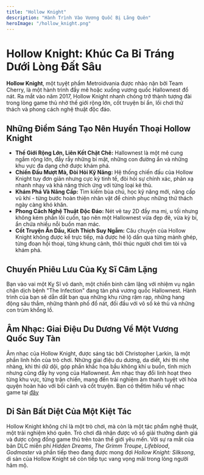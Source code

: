 ```yaml
---
title: "Hollow Knight"
description: "Hành Trình Vào Vương Quốc Bị Lãng Quên"
heroImage: "/hollow_knight.png"
---
```


# Hollow Knight: Khúc Ca Bi Tráng Dưới Lòng Đất Sâu

**Hollow Knight**, một tuyệt phẩm Metroidvania được nhào nặn bởi Team Cherry, là một hành trình đầy mê hoặc xuống vương quốc Hallownest đổ nát. Ra mắt vào năm 2017, Hollow Knight nhanh chóng trở thành tượng đài trong lòng game thủ nhờ thế giới rộng lớn, cốt truyện bí ẩn, lối chơi thử thách và phong cách nghệ thuật độc đáo.

## Những Điểm Sáng Tạo Nên Huyền Thoại Hollow Knight

*   **Thế Giới Rộng Lớn, Liên Kết Chặt Chẽ:** Hallownest là một mê cung ngầm rộng lớn, đầy rẫy những bí mật, những con đường ẩn và những khu vực đa dạng chờ được khám phá.
*   **Chiến Đấu Mượt Mà, Đòi Hỏi Kỹ Năng:** Hệ thống chiến đấu của Hollow Knight tuy đơn giản nhưng cực kỳ tinh tế, đòi hỏi sự chính xác, phản xạ nhanh nhạy và khả năng thích ứng với từng loại kẻ thù.
*   **Khám Phá Và Nâng Cấp:** Tìm kiếm bùa chú, học kỹ năng mới, nâng cấp vũ khí - từng bước hoàn thiện nhân vật để chinh phục những thử thách ngày càng khó khăn.
*   **Phong Cách Nghệ Thuật Độc Đáo:** Nét vẽ tay 2D đầy ma mị, u tối nhưng không kém phần lôi cuốn, tạo nên một Hallownest vừa đẹp đẽ, vừa kỳ bí, ẩn chứa nhiều nỗi buồn man mác.
*   **Cốt Truyện Ẩn Dấu, Kích Thích Suy Ngẫm:** Câu chuyện của Hollow Knight không được kể trực tiếp, mà được hé lộ dần qua từng mảnh ghép, từng đoạn hội thoại, từng khung cảnh, thôi thúc người chơi tìm tòi và khám phá.

## Chuyến Phiêu Lưu Của Kỵ Sĩ Câm Lặng

Bạn vào vai một Kỵ Sĩ vô danh, một chiến binh câm lặng với nhiệm vụ ngăn chặn dịch bệnh "The Infection" đang tàn phá vương quốc Hallownest. Hành trình của bạn sẽ dẫn dắt bạn qua những khu rừng rậm rạp, những hang động sâu thẳm, những thành phố đổ nát, đối đầu với vô số kẻ thù và những con trùm khổng lồ.

## Âm Nhạc: Giai Điệu Du Dương Về Một Vương Quốc Suy Tàn

Âm nhạc của Hollow Knight, được sáng tác bởi Christopher Larkin, là một phần linh hồn của trò chơi. Những giai điệu du dương, da diết, khi thì nhẹ nhàng, khi thì dữ dội, góp phần khắc họa bầu không khí u buồn, tĩnh mịch nhưng cũng đầy hy vọng của Hallownest. Âm nhạc thay đổi linh hoạt theo từng khu vực, từng trận chiến, mang đến trải nghiệm âm thanh tuyệt vời hòa quyện hoàn hảo với bối cảnh và cốt truyện. Bạn có thểtìm hiểu về nhạc game tại [đây](/hobby/music/hollow_knight_soundtrack)


## Di Sản Bất Diệt Của Một Kiệt Tác

Hollow Knight không chỉ là một trò chơi, mà còn là một tác phẩm nghệ thuật, một trải nghiệm khó quên. Trò chơi đã nhận được vô số giải thưởng danh giá và được cộng đồng game thủ trên toàn thế giới yêu mến. Với sự ra mắt của bản DLC miễn phí *Hidden Dreams*, *The Grimm Troupe*, *Lifeblood*, *Godmaster* và phần tiếp theo đang được mong đợi *Hollow Knight: Silksong*, di sản của Hollow Knight sẽ còn tiếp tục vang vọng mãi trong lòng người hâm mộ.


